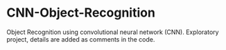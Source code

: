 # CNN-Object-Recognition
Object Recognition using convolutional neural network (CNN). 
Exploratory project, details are added as comments in the code.
